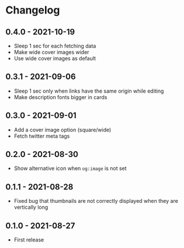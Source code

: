 # Changelog

## 0.4.0 - 2021-10-19

- Sleep 1 sec for each fetching data
- Make wide cover images wider
- Use wide cover images as default

## 0.3.1 - 2021-09-06

- Sleep 1 sec only when links have the same origin while editing
- Make description fonts bigger in cards

## 0.3.0 - 2021-09-01

- Add a cover image option (square/wide)
- Fetch twitter meta tags

## 0.2.0 - 2021-08-30

- Show alternative icon when `og:image` is not set

## 0.1.1 - 2021-08-28

- Fixed bug that thumbnails are not correctly displayed when they are vertically long

## 0.1.0 - 2021-08-27

- First release
